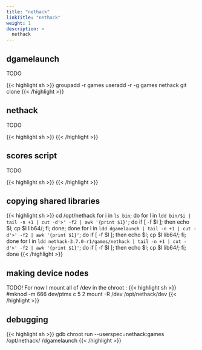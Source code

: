 ```yaml
---
title: "nethack"
linkTitle: "nethack"
weight: 1
description: >
  nethack
---
```


## dgamelaunch

TODO

{{< highlight sh >}}
groupadd -r games
useradd -r -g games nethack
git clone 
{{< /highlight >}}

## nethack

TODO

{{< highlight sh >}}
{{< /highlight >}}

## scores script

TODO

{{< highlight sh >}}
{{< /highlight >}}

## copying shared libraries

{{< highlight sh >}}
cd /opt/nethack
for i in `ls bin`; do for l in `ldd bin/$i | tail -n +1 | cut -d'>' -f2 | awk '{print $1}'`; do if [ -f $l ]; then echo $l; cp $l lib64/; fi; done; done
for l in `ldd dgamelaunch | tail -n +1 | cut -d'>' -f2 | awk '{print $1}'`; do if [ -f $l ]; then echo $l; cp $l lib64/; fi; done
for l in `ldd nethack-3.7.0-r1/games/nethack | tail -n +1 | cut -d'>' -f2 | awk '{print $1}'`; do if [ -f $l ]; then echo $l; cp $l lib64/; fi; done
{{< /highlight >}}

## making device nodes

TODO! For now I mount all of /dev in the chroot :
{{< highlight sh >}}
#mknod -m 666 dev/ptmx c 5 2
mount -R /dev /opt/nethack/dev
{{< /highlight >}}

## debugging

{{< highlight sh >}}
gdb chroot
run --userspec=nethack:games /opt/nethack/ /dgamelaunch
{{< /highlight >}}

